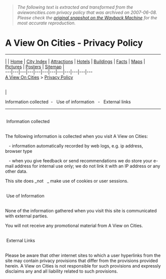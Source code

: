 > *The following text is extracted and transformed from the aviewoncities.com privacy policy that was archived on 2007-06-08. Please check the [original snapshot on the Wayback Machine](https://web.archive.org/web/20070608015545id_/http%3A//www.aviewoncities.com/_privacy.htm) for the most accurate reproduction.*

# A View On Cities - Privacy Policy

---  
|  |  [Home](https://web.archive.org/) |  [City Index](https://web.archive.org/_cityindex.htm) |  [Attractions](https://web.archive.org/_attractions.htm) |  [Hotels](https://web.archive.org/_travelcenter.htm) |  [Buildings](https://web.archive.org/_buildingindex.htm) |  [Facts](https://web.archive.org/_cityfacts.htm) |  [Maps](https://web.archive.org/_citymaps.htm) |  [Pictures](https://web.archive.org/gallery/_galleryindex.htm) |  [Posters](https://web.archive.org/_posters.htm) |  [Sitemap](https://web.archive.org/_sitemap.htm) |   
---|---|---|---|---|---|---|---|---|---|---|---  
[A View On Cities](http://www.aviewoncities.com/) > [Privacy Policy](https://web.archive.org/_privacy.htm)  
   
  
  
| 

Information collected  \-   Use of information   \-   External links  
  
---  
   
 Information collected  
   
  
The following information is collected when you visit A View on Cities:

   \- information automatically recorded by web logs, e.g. ip address, browser type

   \- when you give feedback or send recommendations we do store your e-mail address for internal use only; we do not link it with an IP address or any other data.

This site does _not   _ make use of cookies or user sessions.  
  
   
 Use of Information  
   
  
None of the information gathered when you visit this site is communicated with external parties.

You will not receive any promotional material from A View on Cities.  
  
   
 External Links  
   
  
Please be aware that other internet sites to which a user hyperlinks from the site may contain privacy provisions that differ from the provisions provided herein. A View on Cities is not responsible for such provisions and expressly disclaims any and all liability related to such provisions.  
  
   
  


 
